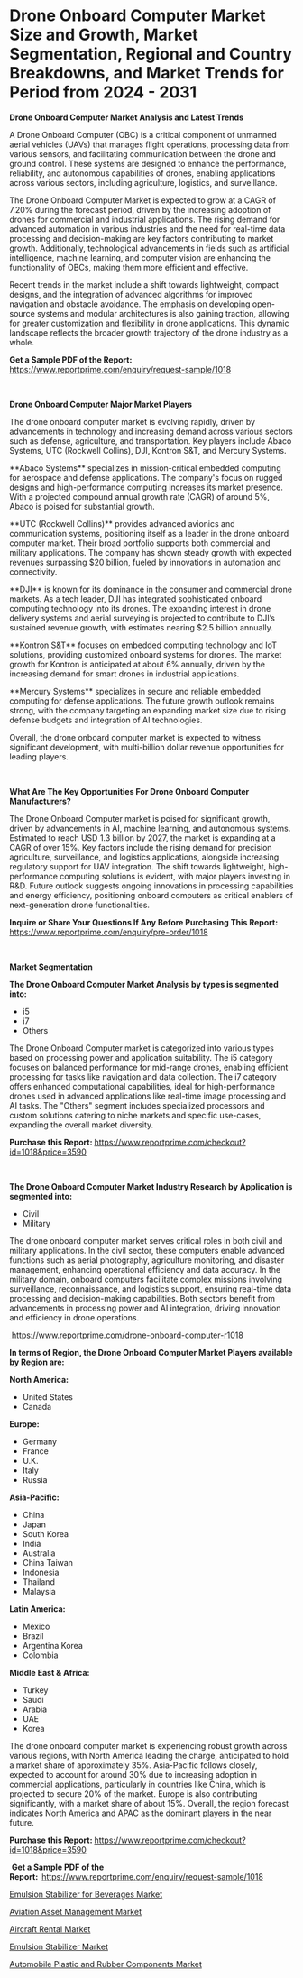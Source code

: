 <p><h1>Drone Onboard Computer Market Size and Growth, Market Segmentation, Regional and Country Breakdowns, and Market Trends for Period from 2024 -  2031</h1></p><p><strong>Drone Onboard Computer Market Analysis and Latest Trends</strong></p>
<p><p>A Drone Onboard Computer (OBC) is a critical component of unmanned aerial vehicles (UAVs) that manages flight operations, processing data from various sensors, and facilitating communication between the drone and ground control. These systems are designed to enhance the performance, reliability, and autonomous capabilities of drones, enabling applications across various sectors, including agriculture, logistics, and surveillance.</p><p>The Drone Onboard Computer Market is expected to grow at a CAGR of 7.20% during the forecast period, driven by the increasing adoption of drones for commercial and industrial applications. The rising demand for advanced automation in various industries and the need for real-time data processing and decision-making are key factors contributing to market growth. Additionally, technological advancements in fields such as artificial intelligence, machine learning, and computer vision are enhancing the functionality of OBCs, making them more efficient and effective.</p><p>Recent trends in the market include a shift towards lightweight, compact designs, and the integration of advanced algorithms for improved navigation and obstacle avoidance. The emphasis on developing open-source systems and modular architectures is also gaining traction, allowing for greater customization and flexibility in drone applications. This dynamic landscape reflects the broader growth trajectory of the drone industry as a whole.</p></p>
<p><strong>Get a Sample PDF of the Report:&nbsp;</strong> <a href="https://www.reportprime.com/enquiry/request-sample/1018">https://www.reportprime.com/enquiry/request-sample/1018</a></p>
<p>&nbsp;</p>
<p><strong>Drone Onboard Computer Major Market Players</strong></p>
<p><p>The drone onboard computer market is evolving rapidly, driven by advancements in technology and increasing demand across various sectors such as defense, agriculture, and transportation. Key players include Abaco Systems, UTC (Rockwell Collins), DJI, Kontron S&T, and Mercury Systems.</p><p>**Abaco Systems** specializes in mission-critical embedded computing for aerospace and defense applications. The company's focus on rugged designs and high-performance computing increases its market presence. With a projected compound annual growth rate (CAGR) of around 5%, Abaco is poised for substantial growth.</p><p>**UTC (Rockwell Collins)** provides advanced avionics and communication systems, positioning itself as a leader in the drone onboard computer market. Their broad portfolio supports both commercial and military applications. The company has shown steady growth with expected revenues surpassing $20 billion, fueled by innovations in automation and connectivity.</p><p>**DJI** is known for its dominance in the consumer and commercial drone markets. As a tech leader, DJI has integrated sophisticated onboard computing technology into its drones. The expanding interest in drone delivery systems and aerial surveying is projected to contribute to DJI’s sustained revenue growth, with estimates nearing $2.5 billion annually.</p><p>**Kontron S&T** focuses on embedded computing technology and IoT solutions, providing customized onboard systems for drones. The market growth for Kontron is anticipated at about 6% annually, driven by the increasing demand for smart drones in industrial applications.</p><p>**Mercury Systems** specializes in secure and reliable embedded computing for defense applications. The future growth outlook remains strong, with the company targeting an expanding market size due to rising defense budgets and integration of AI technologies.</p><p>Overall, the drone onboard computer market is expected to witness significant development, with multi-billion dollar revenue opportunities for leading players.</p></p>
<p>&nbsp;</p>
<p><strong>What Are The Key Opportunities For Drone Onboard Computer Manufacturers?</strong></p>
<p><p>The Drone Onboard Computer market is poised for significant growth, driven by advancements in AI, machine learning, and autonomous systems. Estimated to reach USD 1.3 billion by 2027, the market is expanding at a CAGR of over 15%. Key factors include the rising demand for precision agriculture, surveillance, and logistics applications, alongside increasing regulatory support for UAV integration. The shift towards lightweight, high-performance computing solutions is evident, with major players investing in R&D. Future outlook suggests ongoing innovations in processing capabilities and energy efficiency, positioning onboard computers as critical enablers of next-generation drone functionalities.</p></p>
<p><strong>Inquire or Share Your Questions If Any Before Purchasing This Report:</strong> <a href="https://www.reportprime.com/enquiry/pre-order/1018">https://www.reportprime.com/enquiry/pre-order/1018</a></p>
<p>&nbsp;</p>
<p><strong>Market Segmentation</strong></p>
<p><strong>The Drone Onboard Computer Market Analysis by types is segmented into:</strong></p>
<p><ul><li>i5</li><li>i7</li><li>Others</li></ul></p>
<p><p>The Drone Onboard Computer market is categorized into various types based on processing power and application suitability. The i5 category focuses on balanced performance for mid-range drones, enabling efficient processing for tasks like navigation and data collection. The i7 category offers enhanced computational capabilities, ideal for high-performance drones used in advanced applications like real-time image processing and AI tasks. The "Others" segment includes specialized processors and custom solutions catering to niche markets and specific use-cases, expanding the overall market diversity.</p></p>
<p><strong>Purchase this Report:&nbsp;</strong><a href="https://www.reportprime.com/checkout?id=1018&price=3590">https://www.reportprime.com/checkout?id=1018&price=3590</a></p>
<p>&nbsp;</p>
<p><strong>The Drone Onboard Computer Market Industry Research by Application is segmented into:</strong></p>
<p><ul><li>Civil</li><li>Military</li></ul></p>
<p><p>The drone onboard computer market serves critical roles in both civil and military applications. In the civil sector, these computers enable advanced functions such as aerial photography, agriculture monitoring, and disaster management, enhancing operational efficiency and data accuracy. In the military domain, onboard computers facilitate complex missions involving surveillance, reconnaissance, and logistics support, ensuring real-time data processing and decision-making capabilities. Both sectors benefit from advancements in processing power and AI integration, driving innovation and efficiency in drone operations.</p></p>
<p><a href="https://www.reportprime.com/drone-onboard-computer-r1018">&nbsp;https://www.reportprime.com/drone-onboard-computer-r1018</a></p>
<p><strong>In terms of Region, the Drone Onboard Computer Market Players available by Region are:</strong></p>
<p>
    <p> <strong> North America: </strong>
        <ul>
            <li>United States</li>
            <li>Canada</li>
        </ul>
        </p> 
    <p> <strong> Europe: </strong>
        <ul>
            <li>Germany</li>
            <li>France</li>
            <li>U.K.</li>
            <li>Italy</li>
            <li>Russia</li>
        </ul>
        </p> 
    <p> <strong> Asia-Pacific: </strong>
        <ul>
            <li>China</li>
            <li>Japan</li>
            <li>South Korea</li>
            <li>India</li>
            <li>Australia</li>
            <li>China Taiwan</li>
            <li>Indonesia</li>
            <li>Thailand</li>
            <li>Malaysia</li>
        </ul>
        </p> 
    <p> <strong> Latin America: </strong>
        <ul>
            <li>Mexico</li>
            <li>Brazil</li>
            <li>Argentina Korea</li>
            <li>Colombia</li>
        </ul>
        </p> 
    <p> <strong> Middle East & Africa: </strong>
        <ul>
            <li>Turkey</li>
            <li>Saudi</li>
            <li>Arabia</li>
            <li>UAE</li>
            <li>Korea</li>
        </ul>
    </p>
    </p>
<p><p>The drone onboard computer market is experiencing robust growth across various regions, with North America leading the charge, anticipated to hold a market share of approximately 35%. Asia-Pacific follows closely, expected to account for around 30% due to increasing adoption in commercial applications, particularly in countries like China, which is projected to secure 20% of the market. Europe is also contributing significantly, with a market share of about 15%. Overall, the region forecast indicates North America and APAC as the dominant players in the near future.</p></p>
<p><strong>Purchase this Report: </strong><a href="https://www.reportprime.com/checkout?id=1018&price=3590">https://www.reportprime.com/checkout?id=1018&price=3590</a></p>
<p>&nbsp;<strong>Get a Sample PDF of the Report:&nbsp;&nbsp;</strong><a href="https://www.reportprime.com/enquiry/request-sample/1018">https://www.reportprime.com/enquiry/request-sample/1018</a></p>
<p><strong></strong></p>
<p><p><a href="https://www.linkedin.com/pulse/global-emulsion-stabilizer-beverages-industry-analysis-share-growth-qoksc?trackingId=6sL0FyT%2BRdqqlTg8SR5EfA%3D%3D">Emulsion Stabilizer for Beverages Market</a></p><p><a href="https://medium.com/@rontaybrewer02024/global-aviation-asset-management-industry-analysis-share-growth-trends-and-forecast-2024-to-c3366cebfe97">Aviation Asset Management Market</a></p><p><a href="https://medium.com/@rontaybrewer02024/global-aircraft-rental-market-status-2024-2031-and-forecast-by-region-product-end-use-947ba2f071e9">Aircraft Rental Market</a></p><p><a href="https://www.linkedin.com/pulse/what-innovations-market-trends-shaping-emulsion-stabilizer-factoid-orkvc?trackingId=I5fxSDUKSJe8Z2BuOJ5vHQ%3D%3D">Emulsion Stabilizer Market</a></p><p><a href="https://issuu.com/reportprime-2/docs/automobile-plastic-and-rubber-compo_78144650f1f508">Automobile Plastic and Rubber Components Market</a></p></p>
